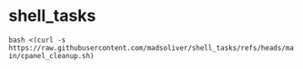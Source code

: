 # shell_tasks

`bash <(curl -s https://raw.githubusercontent.com/madsoliver/shell_tasks/refs/heads/main/cpanel_cleanup.sh)`
